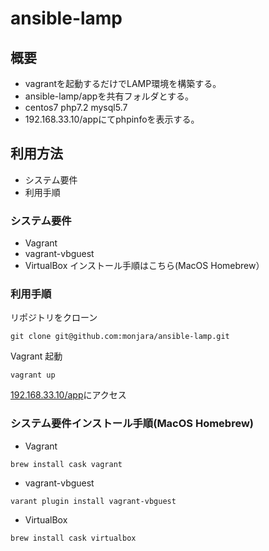 # ansible-lamp
## 概要
* vagrantを起動するだけでLAMP環境を構築する。 
* ansible-lamp/appを共有フォルダとする。 
* centos7 php7.2 mysql5.7
* 192.168.33.10/appにてphpinfoを表示する。
## 利用方法
* システム要件
* 利用手順
### システム要件
* Vagrant
* vagrant-vbguest
* VirtualBox
インストール手順はこちら(MacOS Homebrew）
### 利用手順
リポジトリをクローン
```
git clone git@github.com:monjara/ansible-lamp.git
```
Vagrant 起動
```
vagrant up
```
[192.168.33.10/app](http://192.168.33.10/app)にアクセス
### システム要件インストール手順(MacOS Homebrew)
* Vagrant
```
brew install cask vagrant
```
* vagrant-vbguest
```
varant plugin install vagrant-vbguest
```
* VirtualBox
```
brew install cask virtualbox
```

